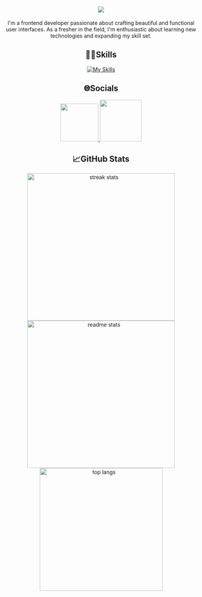 

<h1 align="center">
    <img src="https://readme-typing-svg.herokuapp.com?font=Roboto&weight=700&size=40&duration=4000&pause=700&color=B15EFF&center=true&vCenter=true&random=false&width=435&lines=Hey+There!👋🏼;I'm+Santhosh">
</h1>


<p align="center">I'm a frontend developer passionate about crafting beautiful and functional user interfaces. As a fresher in the field, I'm enthusiastic about learning new technologies and expanding my skill set.</p>

<div align="center">
  <h2>🧑‍💻Skills</h2>

 [![My Skills](https://skillicons.dev/icons?i=html,css,js,bootstrap,react)](https://skillicons.dev)
</div>

<div align="center"> 
<h2>🌐Socials</h2>
 <a href="https://www.linkedin.com/in/santhosh-m-07a376267?utm_source=share&utm_campaign=share_via&utm_content=profile&utm_medium=android_app" target="_blank">
    <img width="100px"src="https://img.shields.io/badge/LinkedIn-%230077B5.svg?logo=linkedin&logoColor=white" target="_blank" />
  </a>
  <a href="https://www.instagram.com/imsantho.sh?igsh=bXkyeWdqZTFpa3U3" target="_blank">
     <img width="110px" src="https://img.shields.io/badge/Instagram-%23E4405F.svg?logo=Instagram&logoColor=white" target="_blank" />
  </a>
</div>

<div align=center>
  <h2>📈GitHub Stats</h2>
  <img width=390 src="https://github-readme-stats.vercel.app/api?username=imsanthosh7&theme=dark&hide_border=false&include_all_commits=false&count_private=false" alt="streak stats"/>
  <img width=390 src="https://github-readme-streak-stats.herokuapp.com/?user=imsanthosh7&theme=dark&hide_border=false" alt="readme stats" />
  <br/>
  <img width=325 align="center" src="https://github-readme-stats.vercel.app/api/top-langs/?username=imsanthosh7&theme=dark&hide_border=false&include_all_commits=false&count_private=false&layout=compact" alt="top langs" />
</div>





